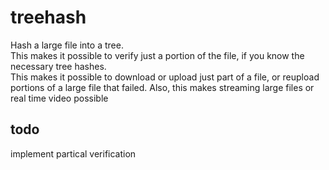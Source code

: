 
# treehash

Hash a large file into a tree.  
This makes it possible to verify just a portion of the file, if you know the necessary tree hashes.  
This makes it possible to download or upload just part of a file, or reupload portions of a large file that failed.
Also, this makes streaming large files or real time video possible

## todo

implement partical verification
